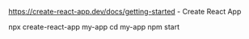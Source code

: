 https://create-react-app.dev/docs/getting-started - Create React App

npx create-react-app my-app
cd my-app
npm start